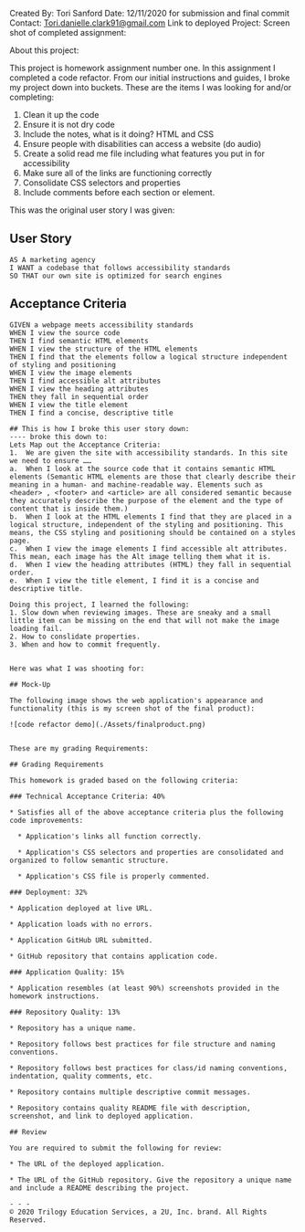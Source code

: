 Created By: Tori Sanford 
Date: 12/11/2020 for submission and final commit 
Contact: Tori.danielle.clark91@gmail.com 
Link to deployed Project:
Screen shot of completed assignment: 

About this project:

This project is homework assignment number one. In this assignment I completed a code refactor. From our initial instructions and guides, I broke my project down into buckets. These are the items I was looking for and/or completing: 

1. Clean it up the code
2. Ensure it is not dry code
3. Include the notes, what is it doing? HTML and CSS
4. Ensure people with disabilities can access a website (do audio)
5. Create a solid read me file including what features you put in for accessibility
6. Make sure all of the links are functioning correctly 
7. Consolidate CSS selectors and properties
8. Include comments before each section or element.


This was the original user story I was given: 


## User Story

```
AS A marketing agency
I WANT a codebase that follows accessibility standards
SO THAT our own site is optimized for search engines
```

## Acceptance Criteria

```
GIVEN a webpage meets accessibility standards
WHEN I view the source code
THEN I find semantic HTML elements
WHEN I view the structure of the HTML elements
THEN I find that the elements follow a logical structure independent of styling and positioning
WHEN I view the image elements
THEN I find accessible alt attributes
WHEN I view the heading attributes
THEN they fall in sequential order
WHEN I view the title element
THEN I find a concise, descriptive title

## This is how I broke this user story down: 
---- broke this down to: 
Lets Map out the Acceptance Criteria: 
1.	We are given the site with accessibility standards. In this site we need to ensure ……
a.	When I look at the source code that it contains semantic HTML elements (Semantic HTML elements are those that clearly describe their meaning in a human- and machine-readable way. Elements such as <header> , <footer> and <article> are all considered semantic because they accurately describe the purpose of the element and the type of content that is inside them.)
b.	When I look at the HTML elements I find that they are placed in a logical structure, independent of the styling and positioning. This means, the CSS styling and positioning should be contained on a styles page. 
c.	When I view the image elements I find accessible alt attributes. This mean, each image has the Alt image telling them what it is. 
d.	When I view the heading attributes (HTML) they fall in sequential order. 
e.	When I view the title element, I find it is a concise and descriptive title. 

Doing this project, I learned the following: 
1. Slow down when reviewing images. These are sneaky and a small little item can be missing on the end that will not make the image loading fail.
2. How to conslidate properties.
3. When and how to commit frequently. 


Here was what I was shooting for: 

## Mock-Up

The following image shows the web application's appearance and functionality (this is my screen shot of the final product):

![code refactor demo](./Assets/finalproduct.png)


These are my grading Requirements: 

## Grading Requirements

This homework is graded based on the following criteria: 

### Technical Acceptance Criteria: 40%

* Satisfies all of the above acceptance criteria plus the following code improvements:

  * Application's links all function correctly.

  * Application's CSS selectors and properties are consolidated and organized to follow semantic structure.

  * Application's CSS file is properly commented.

### Deployment: 32%

* Application deployed at live URL.

* Application loads with no errors.

* Application GitHub URL submitted.

* GitHub repository that contains application code.

### Application Quality: 15%

* Application resembles (at least 90%) screenshots provided in the homework instructions.

### Repository Quality: 13%

* Repository has a unique name.

* Repository follows best practices for file structure and naming conventions.

* Repository follows best practices for class/id naming conventions, indentation, quality comments, etc.

* Repository contains multiple descriptive commit messages.

* Repository contains quality README file with description, screenshot, and link to deployed application.

## Review

You are required to submit the following for review:

* The URL of the deployed application.

* The URL of the GitHub repository. Give the repository a unique name and include a README describing the project.

- - -
© 2020 Trilogy Education Services, a 2U, Inc. brand. All Rights Reserved.
